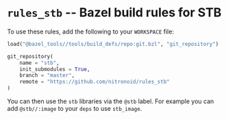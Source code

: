 # `rules_stb` -- Bazel build rules for STB

To use these rules, add the following to your `WORKSPACE` file:

```python
load("@bazel_tools//tools/build_defs/repo:git.bzl", "git_repository")

git_repository(
    name = "stb",
    init_submodules = True,
    branch = "master",
    remote = "https://github.com/nitronoid/rules_stb"
)
```
You can then use the `stb` libraries via the `@stb` label.
For example you can add `@stb//:image` to your `deps` to use `stb_image`.
